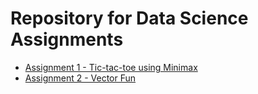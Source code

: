 # Repository for Data Science Assignments

 - [Assignment 1 - Tic-tac-toe using Minimax](https://github.com/PBASOFT/Data-Science/tree/main/Minimax)
 - [Assignment 2 - Vector Fun](https://github.com/PBASOFT/Data-Science/tree/main/Vector-fun)

